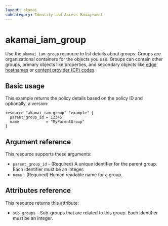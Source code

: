 ```yaml
---
layout: akamai
subcategory: Identity and Access Management
---
```


# akamai_iam_group

Use the `akamai_iam_group` resource to list details about groups. Groups are organizational containers for the objects you use.  Groups can contain other groups, primary objects like properties, and secondary objects like [edge hostnames](../resources/edge_hostname.md) or [content provider (CP) codes](../resources/cp_code.md).

## Basic usage

This example returns the policy details based on the policy ID and optionally, a version:

```hcl
resource "akamai_iam_group" "example" {
  parent_group_id = 12345
  name            = "MyParentGroup"
}
```

## Argument reference

This resource supports these arguments:

* `parent_group_id` - (Required) A unique identifier for the parent group. Each identifier must be an integer.
* `name` - (Required) Human readable name for a group.


## Attributes reference

This resource returns this attribute:

* `sub_groups` - Sub-groups that are related to this group. Each identifier must be an integer.
